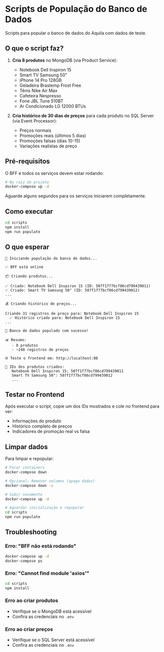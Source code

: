 # Scripts de População do Banco de Dados

Scripts para popular o banco de dados do Aquila com dados de teste.

## O que o script faz?

1. **Cria 8 produtos** no MongoDB (via Product Service):
   - Notebook Dell Inspiron 15
   - Smart TV Samsung 50"
   - iPhone 14 Pro 128GB
   - Geladeira Brastemp Frost Free
   - Tênis Nike Air Max
   - Cafeteira Nespresso
   - Fone JBL Tune 510BT
   - Ar Condicionado LG 12000 BTUs

2. **Cria histórico de 30 dias de preços** para cada produto no SQL Server (via Event Processor):
   - Preços normais
   - Promoções reais (últimos 5 dias)
   - Promoções falsas (dias 10-15)
   - Variações realistas de preço

## Pré-requisitos

O BFF e todos os serviços devem estar rodando:

```bash
# Na raiz do projeto
docker-compose up -d
```

Aguarde alguns segundos para os serviços iniciarem completamente.

## Como executar

```bash
cd scripts
npm install
npm run populate
```

## O que esperar

```
🚀 Iniciando população do banco de dados...

✅ BFF está online

📦 Criando produtos...

✅ Criado: Notebook Dell Inspiron 15 (ID: 507f1f77bcf86cd799439011)
✅ Criado: Smart TV Samsung 50" (ID: 507f1f77bcf86cd799439012)
...

💰 Criando histórico de preços...

Criando 31 registros de preço para: Notebook Dell Inspiron 15
  ✅ Histórico criado para: Notebook Dell Inspiron 15
...

🎉 Banco de dados populado com sucesso!

📊 Resumo:
   - 8 produtos
   - ~248 registros de preços

🌐 Teste o frontend em: http://localhost:80

📝 IDs dos produtos criados:
   Notebook Dell Inspiron 15: 507f1f77bcf86cd799439011
   Smart TV Samsung 50": 507f1f77bcf86cd799439012
   ...
```

## Testar no Frontend

Após executar o script, copie um dos IDs mostrados e cole no frontend para ver:
- Informações do produto
- Histórico completo de preços
- Indicadores de promoção real vs falsa

## Limpar dados

Para limpar e repopular:

```bash
# Parar containers
docker-compose down

# Opcional: Remover volumes (apaga dados)
docker-compose down -v

# Subir novamente
docker-compose up -d

# Aguardar inicialização e repopular
cd scripts
npm run populate
```

## Troubleshooting

### Erro: "BFF não está rodando"
```bash
docker-compose up -d
docker-compose ps
```

### Erro: "Cannot find module 'axios'"
```bash
cd scripts
npm install
```

### Erro ao criar produtos
- Verifique se o MongoDB está acessível
- Confira as credenciais no `.env`

### Erro ao criar preços
- Verifique se o SQL Server está acessível
- Confira as credenciais no `.env`
